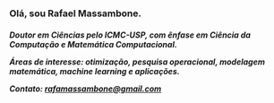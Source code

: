 <h3> Olá, sou Rafael Massambone.

<h5> Doutor em Ciências pelo ICMC-USP, com ênfase em Ciência da Computação e Matemática Computacional.

Áreas de interesse: otimização, pesquisa operacional, modelagem matemática, machine learning e aplicações.


Contato: <rafamassambone@gmail.com>
